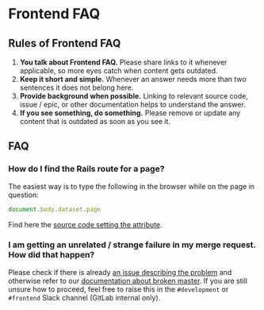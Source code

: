 # Frontend FAQ

## Rules of Frontend FAQ

1. **You talk about Frontend FAQ.**
   Please share links to it whenever applicable, so more eyes catch when content
   gets outdated.
2. **Keep it short and simple.**
   Whenever an answer needs more than two sentences it does not belong here.
3. **Provide background when possible.**
   Linking to relevant source code, issue / epic, or other documentation helps
   to understand the answer.
4. **If you see something, do something.**
   Please remove or update any content that is outdated as soon as you see it.

## FAQ

### How do I find the Rails route for a page?

The easiest way is to type the following in the browser while on the page in
question:

```javascript
document.body.dataset.page
```

Find here the [source code setting the attribute](https://gitlab.com/gitlab-org/gitlab-ce/blob/cc5095edfce2b4d4083a4fb1cdc7c0a1898b9921/app/views/layouts/application.html.haml#L4).

### I am getting an unrelated / strange failure in my merge request. How did that happen?

Please check if there is already [an issue describing the problem](https://gitlab.com/groups/gitlab-org/-/issues?state=all&label_name[]=master%3Abroken) and otherwise refer to our [documentation about broken master](https://about.gitlab.com/handbook/engineering/workflow/#broken-master).
If you are still unsure how to proceed, feel free to raise this in the `#development` or `#frontend` Slack channel (GitLab internal only).